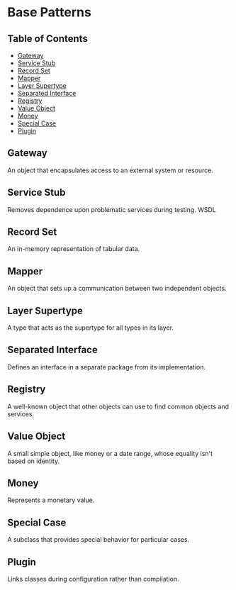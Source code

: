 # Base Patterns

## Table of Contents <!-- omit in toc -->

- [Gateway](#gateway)
- [Service Stub](#service-stub)
- [Record Set](#record-set)
- [Mapper](#mapper)
- [Layer Supertype](#layer-supertype)
- [Separated Interface](#separated-interface)
- [Registry](#registry)
- [Value Object](#value-object)
- [Money](#money)
- [Special Case](#special-case)
- [Plugin](#plugin)

## Gateway

An object that encapsulates access to an external system or resource.

## Service Stub

Removes dependence upon problematic services during testing. WSDL

## Record Set

An in-memory representation of tabular data.

## Mapper

An object that sets up a communication between two independent objects.

## Layer Supertype

A type that acts as the supertype for all types in its layer.

## Separated Interface

Defines an interface in a separate package from its implementation.

## Registry

A well-known object that other objects can use to find common objects and services.

## Value Object

A small simple object, like money or a date range, whose equality isn't based on identity.

## Money

Represents a monetary value.

## Special Case

A subclass that provides special behavior for particular cases.

## Plugin

Links classes during configuration rather than compilation.
